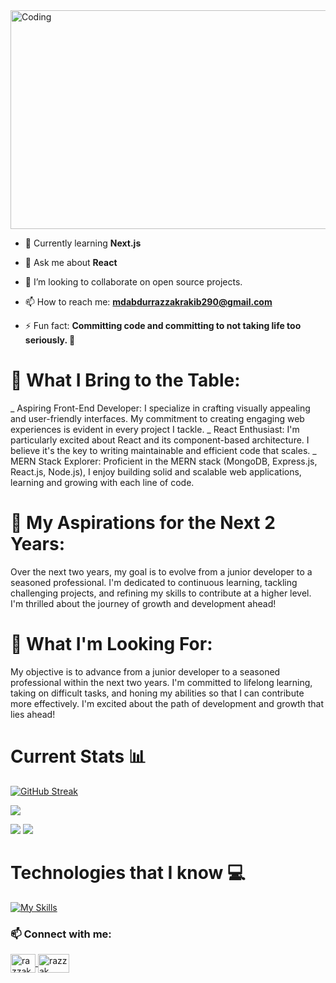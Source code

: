 <img align="center" alt="Coding" width="1280" height="350" src="https://i.ibb.co/XX79wSN/Screenshot-2023-12-09-153304.png">

- 🌱 Currently learning **Next.js**

- 💬 Ask me about **React**
- 👯 I’m looking to collaborate on open source projects.
- 📫 How to reach me: **mdabdurrazzakrakib290@gmail.com**

- ⚡ Fun fact: **Committing code and committing to not taking life too seriously. 🤪**

# 🚀 What I Bring to the Table:
_ Aspiring Front-End Developer: I specialize in crafting visually appealing and user-friendly interfaces. My commitment to creating engaging web experiences is evident in every project I tackle.
_ React Enthusiast: I'm particularly excited about React and its component-based architecture. I believe it's the key to writing maintainable and efficient code that scales.
_ MERN Stack Explorer: Proficient in the MERN stack (MongoDB, Express.js, React.js, Node.js), I enjoy building solid and scalable web applications, learning and growing with each line of code.

# 🌟 My Aspirations for the Next 2 Years:
Over the next two years, my goal is to evolve from a junior developer to a seasoned professional. I'm dedicated to continuous learning, tackling challenging projects, and refining my skills to contribute at a higher level. I'm thrilled about the journey of growth and development ahead!

# 💼 What I'm Looking For:
My objective is to advance from a junior developer to a seasoned professional within the next two years. I'm committed to lifelong learning, taking on difficult tasks, and honing my abilities so that I can contribute more effectively. I'm excited about the path of development and growth that lies ahead!

# Current Stats 📊

  [![GitHub Streak](https://github-readme-streak-stats.herokuapp.com?user=iamRazzakk&theme=yellowdark)](https://git.io/streak-stats)

  ![](http://github-profile-summary-cards.vercel.app/api/cards/profile-details?username=iamRazzakk&theme=yeblu)


  ![](http://github-profile-summary-cards.vercel.app/api/cards/repos-per-language?username=iamrazzakk&theme=yeblu)  ![](http://github-profile-summary-cards.vercel.app/api/cards/stats?username=iamrazzakk&theme=yeblu)



# Technologies that I know 💻

  [![My Skills](https://skillicons.dev/icons?i=html,css,tailwind,js,react,express,mongodb,firebase,nodejs,nextjs)](https://skillicons.dev)

  <h3 align="left">📫 Connect with me:</h3>

  <p align="">
  <a href="https://www.linkedin.com/in/razzak392/" target="_blank">
    <img align="center" src="https://raw.githubusercontent.com/rahuldkjain/github-profile-readme-generator/master/src/images/icons/Social/linked-in-alt.svg" alt="razzak" height="30" width="40" />
  </a>
  <a href="mailto:rakibt23p@gmail.com" target="_blank">
    <img align="center" src="https://ssl.gstatic.com/ui/v1/icons/mail/rfr/logo_gmail_lockup_dark_1x_r5.png" alt="razzak" height="30" width="50" />
  </a>
</p>
